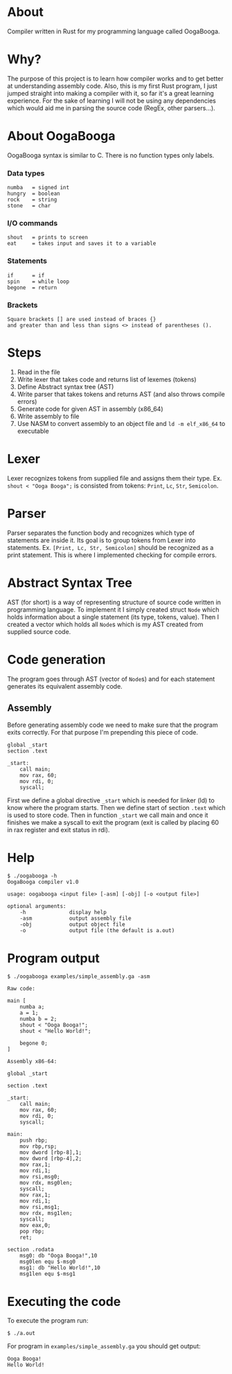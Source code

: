 # About

Compiler written in Rust for my programming language called OogaBooga.

# Why?

The purpose of this project is to learn how compiler works and to get better at understanding assembly code. Also, this is my first Rust program, I just jumped straight into making a compiler with it, so far it's a great learning experience. For the sake of learning I will not be using any dependencies which would aid me in parsing the source code (RegEx, other parsers...).

# About OogaBooga

OogaBooga syntax is similar to C. There is no function types only labels.

### Data types
```
numba 	= signed int
hungry 	= boolean
rock 	= string
stone 	= char
```
### I/O commands
```
shout	= prints to screen
eat		= takes input and saves it to a variable
```
### Statements
```
if		= if
spin	= while loop
begone	= return
```
### Brackets
```
Square brackets [] are used instead of braces {}
and greater than and less than signs <> instead of parentheses ().
```

# Steps

1. Read in the file
2. Write lexer that takes code and returns list of lexemes (tokens)
3. Define Abstract syntax tree (AST)
4. Write parser that takes tokens and returns AST (and also throws compile errors)
5. Generate code for given AST in assembly (x86_64)
6. Write assembly to file
7. Use NASM to convert assembly to an object file and `ld -m elf_x86_64` to executable

# Lexer

Lexer recognizes tokens from supplied file and assigns them their type.
Ex. `shout < "Ooga Booga";` is consisted from tokens: `Print`, `Lc`, `Str`, `Semicolon`.

# Parser

Parser separates the function body and recognizes which type of statements are inside it. Its goal is to group tokens from Lexer into statements.
Ex. `[Print, Lc, Str, Semicolon]` should be recognized as a print statement. This is where I implemented checking for compile errors.

# Abstract Syntax Tree

AST (for short) is a way of representing structure of source code written in programming language.
To implement it I simply created struct `Node` which holds information about a single statement (its type, tokens, value). Then I created a vector which holds all `Node`s which is my AST created from supplied source code.

# Code generation

The program goes through AST (vector of `Node`s) and for each statement generates its equivalent assembly code.

## Assembly

Before generating assembly code we need to make sure that the program exits correctly. For that purpose I'm prepending this piece of code. 
```
global _start
section .text

_start:
    call main;
    mov rax, 60;
    mov rdi, 0;
    syscall;
```
First we define a global directive `_start` which is needed for linker (ld) to know where the program starts. Then we define start of section `.text` which is used to store code.
Then in function `_start` we call main and once it finishes we make a syscall to exit the program (exit is called by placing 60 in rax register and exit status in rdi).

# Help
```
$ ./oogabooga -h
OogaBooga compiler v1.0
        
usage: oogabooga <input file> [-asm] [-obj] [-o <output file>]
    
optional arguments:
    -h              display help
    -asm            output assembly file
    -obj            output object file
    -o              output file (the default is a.out)

```

# Program output

```
$ ./oogabooga examples/simple_assembly.ga -asm

Raw code:

main [
	numba a;
	a = 1;
	numba b = 2;
	shout < "Ooga Booga!";
	shout < "Hello World!";

	begone 0;
]

Assembly x86-64:

global _start

section .text

_start:
    call main;
    mov rax, 60;
    mov rdi, 0;
    syscall;

main:
    push rbp;
    mov rbp,rsp;
    mov dword [rbp-8],1;
    mov dword [rbp-4],2;
    mov rax,1;
    mov rdi,1;
    mov rsi,msg0;
    mov rdx, msg0len;
    syscall;
    mov rax,1;
    mov rdi,1;
    mov rsi,msg1;
    mov rdx, msg1len;
    syscall;
    mov eax,0;
    pop rbp;
    ret;

section .rodata
    msg0: db "Ooga Booga!",10
    msg0len equ $-msg0
    msg1: db "Hello World!",10
    msg1len equ $-msg1
```

# Executing the code

To execute the program run:
```
$ ./a.out
```
For program in `examples/simple_assembly.ga` you should get output:
```
Ooga Booga!
Hello World!
```
